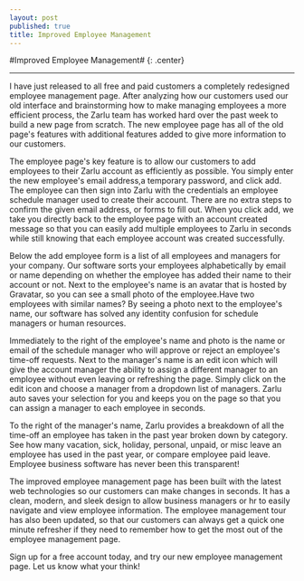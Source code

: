 ```yaml
---
layout: post
published: true
title: Improved Employee Management
---
```

#Improved Employee Management# {: .center}
***
I have just released to all free and paid customers a completely redesigned employee management page. After analyzing how our customers used our old interface and brainstorming how to make managing employees a more efficient process, the Zarlu team has worked hard over the past week to build a new page from scratch. The new employee page has all of the old page's features with additional features added to give more information to our customers.

The employee page's key feature is to allow our customers to add employees to their Zarlu account as efficiently as possible. You simply enter the new employee's email address,a temporary password, and click add. The employee can then sign into Zarlu with the credentials an employee schedule manager used to create their account. There are no extra steps to confirm the given email address, or forms to fill out. When you click add, we take you directly back to the employee page with an account created message so that you can easily add multiple employees to Zarlu in seconds while still knowing that each employee account was created successfully.

Below the add employee form is a list of all employees and managers for your company. Our software sorts your employees alphabetically by email or name depending on whether the employee has added their name to their account or not. Next to the employee's name is an avatar that is hosted by Gravatar, so you can see a small photo of the employee.Have two employees with similar names? By seeing a photo next to the employee's name, our software has solved any identity confusion for schedule managers or human resources.

Immediately to the right of the employee's name and photo is the name or email of the schedule manager who will approve or reject an employee's time-off requests. Next to the manager's name is an edit icon which will give the account manager the ability to assign a different manager to an employee without even leaving or refreshing the page. Simply click on the edit icon and choose a manager from a dropdown list of managers. Zarlu auto saves your selection for you and keeps you on the page so that you can assign a manager to each employee in seconds.

To the right of the manager's name, Zarlu provides a breakdown of all the time-off an employee has taken in the past year broken down by category. See how many vacation, sick, holiday, personal, unpaid, or misc leave an employee has used in the past year, or compare employee paid leave. Employee business software has never been this transparent!

The improved employee management page has been built with the latest web technologies so our customers can make changes in seconds. It has a clean, modern, and sleek design to allow business managers or hr to easily navigate and view employee information. The employee management tour has also been updated, so that our customers can always get a quick one minute refresher if they need to remember how to get the most out of the employee management page.

Sign up for a free account today, and try our new employee management page. Let us know what your think!
